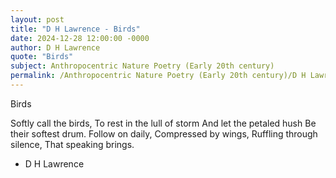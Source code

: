 ```yaml
---
layout: post
title: "D H Lawrence - Birds"
date: 2024-12-28 12:00:00 -0000
author: D H Lawrence
quote: "Birds"
subject: Anthropocentric Nature Poetry (Early 20th century)
permalink: /Anthropocentric Nature Poetry (Early 20th century)/D H Lawrence/D H Lawrence - Birds
---
```


Birds

Softly call the birds,
To rest in the lull of storm
And let the petaled hush
  Be their softest drum.
Follow on daily,
  Compressed by wings,
Ruffling through silence,
  That speaking brings.

- D H Lawrence

